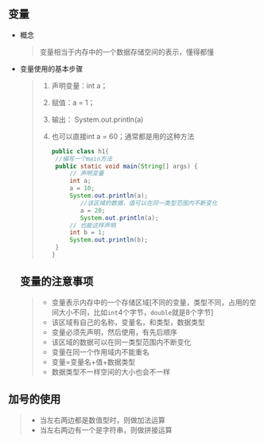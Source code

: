    

## 变量

* 概念

  > 变量相当于内存中的一个数据存储空间的表示，懂得都懂

* 变量使用的基本步骤

  > 1. 声明变量：int a；
  >
  > 2. 赋值：a = 1；
  >
  > 3. 输出： System.out.println(a)
  >
  > 4. 也可以直接int a = 60；通常都是用的这种方法
  >
  >    ```java
  >    public class h1{
  >    	//编写一个main方法
  >    	public static void main(String[] args) {
  >    		// 声明变量
  >    		int a;
  >    		a = 10;  
  >    		System.out.println(a);
  >            //该区域的数据，值可以在同一类型范围内不断变化
  >            a = 20;
  >            System.out.println(a);
  >    		// 也能这样声明
  >    		int b = 1;
  >    		System.out.println(b);
  >    	}
  >    }
  >    ```

  ## 变量的注意事项

  > * 变量表示内存中的一个存储区域[不同的变量，类型不同，占用的空间大小不同，比如`int`4个字节，`double`就是8个字节]
  > * 该区域有自己的名称，变量名，和类型，数据类型
  > * 变量必须先声明，然后使用，有先后顺序
  > * 该区域的数据可以在同一类型范围内不断变化
  > * 变量在同一个作用域内不能重名
  > * 变量=变量名+值+数据类型
  > * 数据类型不一样空间的大小也会不一样

## 加号的使用

> * 当左右两边都是数值型时，则做加法运算
> * 当左右两边有一个是字符串，则做拼接运算